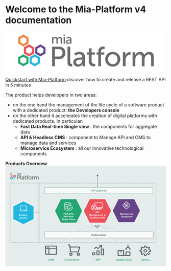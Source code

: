 # Welcome to the Mia-Platform v4 documentation

![Mia-Platform](img/logo.png)

[Quickstart with Mia-Platform](development_suite/api-console/api-design/quick_rest_api.md):discover how to create and release a REST API in 5 minutes


The product helps developers in two areas:

* on the one hand the management of the life cycle of a software product with a dedicated product: **the Developers console**
* on the other hand it accelerates the creation of digital platforms with dedicated products.
  In particular:
    * **Fast Data Real-time Single view** : the components for aggregate data
    * **API & Headless CMS** :  component to Manage API and CMS to manage data and services
    * **Microservice Ecosystem** :  all our innovative technological components


**Products Overview**
![](img/products-overview.png)
